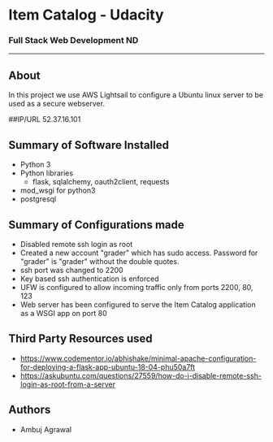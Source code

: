 # Item Catalog - Udacity
### Full Stack Web Development ND
_______________________
## About

In this project we use AWS Lightsail to configure a Ubuntu linux server to be used as a secure webserver.

##IP/URL
52.37.16.101

## Summary of Software Installed
* Python 3
* Python libraries
  + flask, sqlalchemy, oauth2client, requests
* mod_wsgi for python3
* postgresql

## Summary of Configurations made
* Disabled remote ssh login as root
* Created a new account "grader" which has sudo access. Password for "grader" is "grader" without the double quotes.
* ssh port was changed to 2200
* Key based ssh authentication is enforced
* UFW is configured to allow incoming traffic only from ports 2200, 80, 123
* Web server has been configured to serve the Item Catalog application as a WSGI app on port 80

## Third Party Resources used
+ https://www.codementor.io/abhishake/minimal-apache-configuration-for-deploying-a-flask-app-ubuntu-18-04-phu50a7ft
+ https://askubuntu.com/questions/27559/how-do-i-disable-remote-ssh-login-as-root-from-a-server

## Authors
* Ambuj Agrawal




